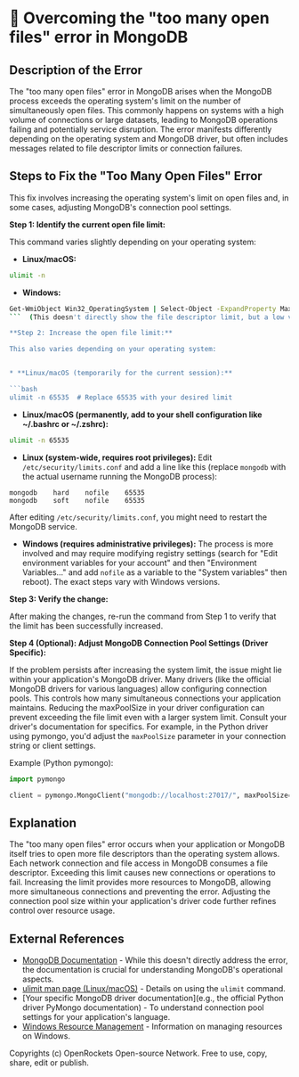 # 🐞 Overcoming the "too many open files" error in MongoDB


## Description of the Error

The "too many open files" error in MongoDB arises when the MongoDB process exceeds the operating system's limit on the number of simultaneously open files. This commonly happens on systems with a high volume of connections or large datasets, leading to MongoDB operations failing and potentially service disruption.  The error manifests differently depending on the operating system and MongoDB driver, but often includes messages related to file descriptor limits or connection failures.

## Steps to Fix the "Too Many Open Files" Error

This fix involves increasing the operating system's limit on open files and, in some cases, adjusting MongoDB's connection pool settings.

**Step 1: Identify the current open file limit:**

This command varies slightly depending on your operating system:

* **Linux/macOS:**
```bash
ulimit -n
```

* **Windows:**
```bash
Get-WmiObject Win32_OperatingSystem | Select-Object -ExpandProperty MaxProcess
```  (This doesn't directly show the file descriptor limit, but a low value here *indicates* a potential problem. Use `Get-WmiObject Win32_SystemOperatingSystem` and look at "NumberOfProcesses" and "FreeSpaceInPagingFiles".  You'll need to adjust other system limits.)  You'll likely need to look at registry settings to find the actual file descriptor limits.

**Step 2: Increase the open file limit:**

This also varies depending on your operating system:


* **Linux/macOS (temporarily for the current session):**

```bash
ulimit -n 65535  # Replace 65535 with your desired limit
```

* **Linux/macOS (permanently, add to your shell configuration like ~/.bashrc or ~/.zshrc):**

```bash
ulimit -n 65535
```

* **Linux (system-wide, requires root privileges):**  Edit `/etc/security/limits.conf` and add a line like this (replace `mongodb` with the actual username running the MongoDB process):

```
mongodb    hard    nofile    65535
mongodb    soft    nofile    65535
```

After editing `/etc/security/limits.conf`, you might need to restart the MongoDB service.

* **Windows (requires administrative privileges):** The process is more involved and may require modifying registry settings (search for  "Edit environment variables for your account"  and then "Environment Variables..." and add `nofile` as a variable to the "System variables" then reboot).  The exact steps vary with Windows versions.

**Step 3: Verify the change:**

After making the changes, re-run the command from Step 1 to verify that the limit has been successfully increased.


**Step 4 (Optional): Adjust MongoDB Connection Pool Settings (Driver Specific):**

If the problem persists after increasing the system limit, the issue might lie within your application's MongoDB driver. Many drivers (like the official MongoDB drivers for various languages) allow configuring connection pools.  This controls how many simultaneous connections your application maintains.  Reducing the maxPoolSize in your driver configuration can prevent exceeding the file limit even with a larger system limit.  Consult your driver's documentation for specifics.  For example, in the Python driver using pymongo, you'd adjust the `maxPoolSize` parameter in your connection string or client settings.

Example (Python pymongo):

```python
import pymongo

client = pymongo.MongoClient("mongodb://localhost:27017/", maxPoolSize=500) # Adjust 500 as needed.
```

## Explanation

The "too many open files" error occurs when your application or MongoDB itself tries to open more file descriptors than the operating system allows.  Each network connection and file access in MongoDB consumes a file descriptor. Exceeding this limit causes new connections or operations to fail. Increasing the limit provides more resources to MongoDB, allowing more simultaneous connections and preventing the error. Adjusting the connection pool size within your application's driver code further refines control over resource usage.

## External References

* [MongoDB Documentation](https://www.mongodb.com/) -  While this doesn't directly address the error, the documentation is crucial for understanding MongoDB's operational aspects.
* [ulimit man page (Linux/macOS)](https://man7.org/linux/man-pages/man1/ulimit.1.html) - Details on using the `ulimit` command.
* [Your specific MongoDB driver documentation](e.g., the official Python driver PyMongo documentation) -  To understand connection pool settings for your application's language.
* [Windows Resource Management](https://learn.microsoft.com/en-us/windows-server/performance/monitoring/managing-computer-resources) - Information on managing resources on Windows.


Copyrights (c) OpenRockets Open-source Network. Free to use, copy, share, edit or publish.

